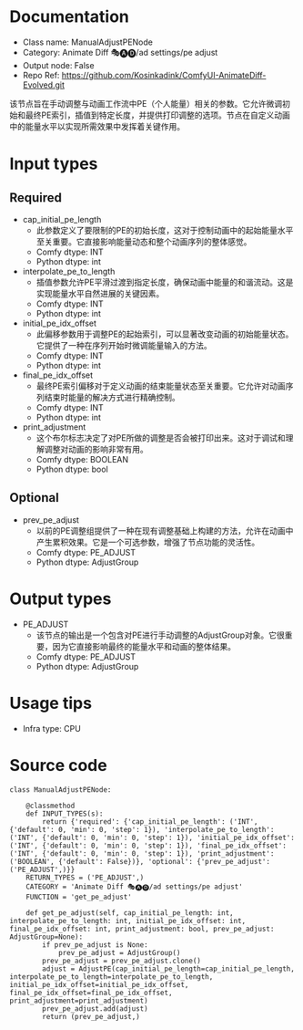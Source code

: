 # Documentation
- Class name: ManualAdjustPENode
- Category: Animate Diff 🎭🅐🅓/ad settings/pe adjust
- Output node: False
- Repo Ref: https://github.com/Kosinkadink/ComfyUI-AnimateDiff-Evolved.git

该节点旨在手动调整与动画工作流中PE（个人能量）相关的参数。它允许微调初始和最终PE索引，插值到特定长度，并提供打印调整的选项。节点在自定义动画中的能量水平以实现所需效果中发挥着关键作用。

# Input types
## Required
- cap_initial_pe_length
    - 此参数定义了要限制的PE的初始长度，这对于控制动画中的起始能量水平至关重要。它直接影响能量动态和整个动画序列的整体感觉。
    - Comfy dtype: INT
    - Python dtype: int
- interpolate_pe_to_length
    - 插值参数允许PE平滑过渡到指定长度，确保动画中能量的和谐流动。这是实现能量水平自然进展的关键因素。
    - Comfy dtype: INT
    - Python dtype: int
- initial_pe_idx_offset
    - 此偏移参数用于调整PE的起始索引，可以显著改变动画的初始能量状态。它提供了一种在序列开始时微调能量输入的方法。
    - Comfy dtype: INT
    - Python dtype: int
- final_pe_idx_offset
    - 最终PE索引偏移对于定义动画的结束能量状态至关重要。它允许对动画序列结束时能量的解决方式进行精确控制。
    - Comfy dtype: INT
    - Python dtype: int
- print_adjustment
    - 这个布尔标志决定了对PE所做的调整是否会被打印出来。这对于调试和理解调整对动画的影响非常有用。
    - Comfy dtype: BOOLEAN
    - Python dtype: bool
## Optional
- prev_pe_adjust
    - 以前的PE调整组提供了一种在现有调整基础上构建的方法，允许在动画中产生累积效果。它是一个可选参数，增强了节点功能的灵活性。
    - Comfy dtype: PE_ADJUST
    - Python dtype: AdjustGroup

# Output types
- PE_ADJUST
    - 该节点的输出是一个包含对PE进行手动调整的AdjustGroup对象。它很重要，因为它直接影响最终的能量水平和动画的整体结果。
    - Comfy dtype: PE_ADJUST
    - Python dtype: AdjustGroup

# Usage tips
- Infra type: CPU

# Source code
```
class ManualAdjustPENode:

    @classmethod
    def INPUT_TYPES(s):
        return {'required': {'cap_initial_pe_length': ('INT', {'default': 0, 'min': 0, 'step': 1}), 'interpolate_pe_to_length': ('INT', {'default': 0, 'min': 0, 'step': 1}), 'initial_pe_idx_offset': ('INT', {'default': 0, 'min': 0, 'step': 1}), 'final_pe_idx_offset': ('INT', {'default': 0, 'min': 0, 'step': 1}), 'print_adjustment': ('BOOLEAN', {'default': False})}, 'optional': {'prev_pe_adjust': ('PE_ADJUST',)}}
    RETURN_TYPES = ('PE_ADJUST',)
    CATEGORY = 'Animate Diff 🎭🅐🅓/ad settings/pe adjust'
    FUNCTION = 'get_pe_adjust'

    def get_pe_adjust(self, cap_initial_pe_length: int, interpolate_pe_to_length: int, initial_pe_idx_offset: int, final_pe_idx_offset: int, print_adjustment: bool, prev_pe_adjust: AdjustGroup=None):
        if prev_pe_adjust is None:
            prev_pe_adjust = AdjustGroup()
        prev_pe_adjust = prev_pe_adjust.clone()
        adjust = AdjustPE(cap_initial_pe_length=cap_initial_pe_length, interpolate_pe_to_length=interpolate_pe_to_length, initial_pe_idx_offset=initial_pe_idx_offset, final_pe_idx_offset=final_pe_idx_offset, print_adjustment=print_adjustment)
        prev_pe_adjust.add(adjust)
        return (prev_pe_adjust,)
```